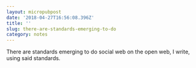 ```yaml
---
layout: micropubpost
date: '2018-04-27T16:56:08.396Z'
title: ''
slug: there-are-standards-emerging-to-do
category: notes
---
```

There are standards emerging to do social web on the open web, I write, using said standards.

